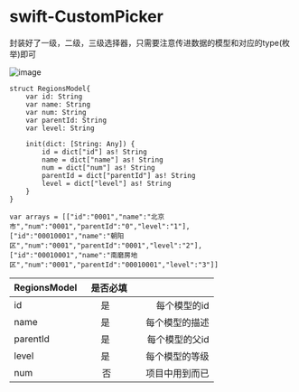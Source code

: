 # swift-CustomPicker
 封装好了一级，二级，三级选择器，只需要注意传进数据的模型和对应的type(枚举)即可



![image](https://github.com/ZeroOneMore/swift-CustomPicker/blob/master/Resource/picker.gif)

    struct RegionsModel{
        var id: String
        var name: String
        var num: String
        var parentId: String
        var level: String
    
        init(dict: [String: Any]) {
            id = dict["id"] as! String
            name = dict["name"] as! String
            num = dict["num"] as! String
            parentId = dict["parentId"] as! String
            level = dict["level"] as! String
        }
    }

    var arrays = [["id":"0001","name":"北京市","num":"0001","parentId":"0","level":"1"],
    ["id":"00010001","name":"朝阳区","num":"0001","parentId":"0001","level":"2"],
    ["id":"00010001","name":"南磨房地区","num":"0001","parentId":"00010001","level":"3"]]

|RegionsModel   | 是否必填 |       |
| ------------- |:-------:| -----:|
| id            | 是      |      每个模型的id |
| name          | 是      |    每个模型的描述 |
| parentId      | 是      |    每个模型的父id |
| level         | 是      |    每个模型的等级 |
| num           | 否      |    项目中用到而已 |
